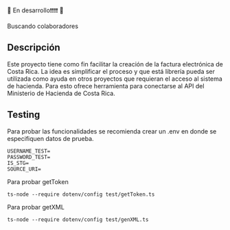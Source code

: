 
🛑 En desarrollo❗️❗️❗️❗️ 🛑

Buscando colaboradores

## Descripción
Este proyecto tiene como fin facilitar la creación de la factura electrónica de Costa Rica. La idea es simplificar el proceso y que está librería pueda ser utilizada como ayuda en otros proyectos que requieran el acceso al sistema de hacienda. Para esto ofrece herramienta para conectarse al API del Ministerio de Hacienda de Costa Rica.


## Testing
Para probar las funcionalidades se recomienda crear un .env en donde se especifiquen datos de prueba.
```
USERNAME_TEST=
PASSWORD_TEST=
IS_STG=
SOURCE_URI=
```

Para probar getToken
```
ts-node --require dotenv/config test/getToken.ts
```

Para probar getXML
```
ts-node --require dotenv/config test/genXML.ts
```
